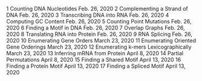 1	Counting DNA Nucleotides  Feb. 26, 2020
2	Complementing a Strand of DNA  Feb. 26, 2020
3	Transcribing DNA into RNA  Feb. 26, 2020
4	Computing GC Content  Feb. 26, 2020
5	Counting Point Mutations  Feb. 26, 2020
6	Finding a Motif in DNA  Feb. 26, 2020
7	Overlap Graphs  Feb. 26, 2020
8	Translating RNA into Protein  Feb. 26, 2020
9	RNA Splicing  Feb. 26, 2020
10	Enumerating Gene Orders  March 23, 2020
11	Enumerating Oriented Gene Orderings  March 23, 2020
12	Enumerating k-mers Lexicographically  March 23, 2020
13	Inferring mRNA from Protein  April 8, 2020
14	Partial Permutations  April 8, 2020
15	Finding a Shared Motif  April 13, 2020
16	Finding a Protein Motif  April 13, 2020
17	Finding a Spliced Motif  April 13, 2020
